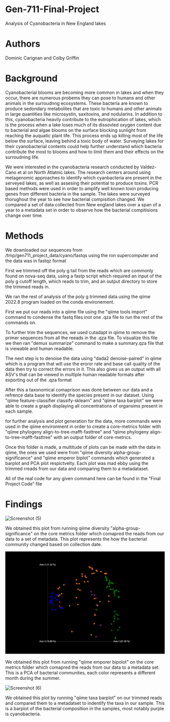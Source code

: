 # Gen-711-Final-Project
Analysis of Cyanobacteria in New England lakes

# Authors
Dominic Carignan
and
Colby Griffin
# Background

Cyanobacterial blooms are becoming more common in lakes and when they occur, there are numerous probems they can pose to humans and other animals in the surroudnng ecosystems. These bacteria are known to produce sedondary metabolites that are toxic to humans and other animals in large quantities like microsystin, saxitoxins, and nodularins. In addition to this, cyanobacteria heavily contribute to the eutrophication of lakes, which is the process when a lake loses much of its dissovled oxygen content due to bacterial and algae blooms on the surface blocking sunlight from reaching the auquatic plant life. This process ends up killing most of the life below the surface, leaving behind a toxic body of water. Surveying lakes for their cyanobacterial contents could help further understand which bacteria contribute the most to blooms and how to limit them and their effects on the surroudning life.

We were interested in the cyanobacteria research conducted by Valdez-Cano et al on North Atlatnic lakes. The research centers around using metagenomic approaches to identify which cyanbacteria are present in the serveyed lakes, as well as assesing their potential to produce toxins. PCR based methods were used in order to amplify well known toxin producing genes from different bacteria in the sample. The lakes were surveyed thorughout the year to see how bacterial compisition changed. We compared a set of data collected from New england lakes over a span of a year to a metadata set in order to observe how the bacterial compitisions change over time.

# Methods

We downloaded our sequences from /tmp/gen711_project_data/cyano/fastqs using the ron supercomputer and the data was in fastqz format

First we trimmed off the poly g tail from the reads which are commonly found on nova-seq data, using a fastp script which required an input of the poly g cutoff length, which reads to trim, and an output directory to store the trimmed reads in. 

We ran the rest of analysis of the poly g trimmed data using the qiime 2022.8 program loaded on the conda environement. 

First we put our reads into a qiime file using the "qiime tools import" command to condense the fastq files inot one .qza file to run the rest of the commands on.

To further trim the sequences, we used cutadapt in qiime to remove the primer sequences from all the reeads in the .qza file. To visualize this file we then ran "demux summarize" command to make a summary.qza file that is viewable and human readable.

The next step is to denoise the data using "dada2 denoise-paired" in qiime which is a program that will use the eroror rate and base call quality of the data then try to correct the errors in it. This also gives us an output with all ASV's that can be viewed in multiple human readable formats after exporting out of the .qza format

After this a taxonomical comaprison was done between our data and a refrence data base to identify the species present in our dataset. Using "qiime feature-classifier classify-sklearn" and "qiime taxa barplot" we were able to create a graph displaying all concentrations of organsims present in each sample.

for further analysis and plot generation for the data, more commands were used in the qiime environment in order to create a core-metrics folder with "qiime phylogeny align-to-tree-mafft-fasttree" and "qiime phylogeny align-to-tree-mafft-fasttree" with an output folder of core-metrics. 

Once this folder is made, a multitude of plots can be made with the data in qiime, the ones we used were from "qiime diversity alpha-group-significance" and "qiime emperor biplot" commands which generated a barplot and PCA plot respictvelty. Each plot was mad ebby using the trimmed rreads from our data and comparing them to a metadataset. 

All of the real code for any given command here can be found in the "Final Project Code" file

# Findings

![Screenshot (5)](https://github.com/cmg1126/Gen-711-Final-Project/assets/130592752/324c7c7a-540b-4c6f-8785-e061a931729f)

We obtained this plot from running qiime diversity "alpha-group-significance" on the core metrics folder which comapred the reads from our data to a set of metadata. This plot represents the how the bacterial community changed based on collection date. 

![emperor.png](https://github.com/cmg1126/Gen-711-Final-Project/blob/main/emperor.png)

We obtained this plot from running "qiime emporer bipolot" on the core metrics folder which comapred the reads from our data to a metadata set. This is a PCA of bacterial communites, each color represents a different month during the summer. 

![Screenshot (6)](https://github.com/cmg1126/Gen-711-Final-Project/assets/130592752/e06140aa-29f2-4dc3-a52b-5c798bf01f4c)

We obtained this plot by running "qiime taxa barplot" on our trimmed reads and compared them to a metadatset to indentify the taxa in our sample. This is a barplot of the bacterial composition in the samples, most notably purple is cyanobacteria. 
